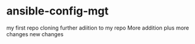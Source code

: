 # ansible-config-mgt
my first repo cloning
further adiition to my repo
More addition plus
more changes
new changes
